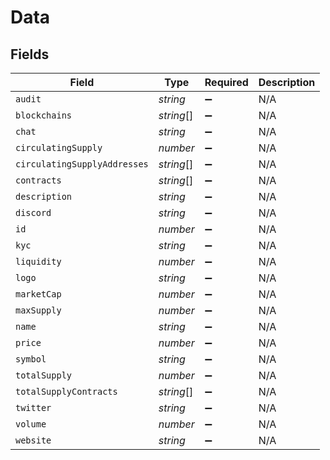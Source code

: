 # Data


## Fields

| Field                        | Type                         | Required                     | Description                  |
| ---------------------------- | ---------------------------- | ---------------------------- | ---------------------------- |
| `audit`                      | *string*                     | :heavy_minus_sign:           | N/A                          |
| `blockchains`                | *string*[]                   | :heavy_minus_sign:           | N/A                          |
| `chat`                       | *string*                     | :heavy_minus_sign:           | N/A                          |
| `circulatingSupply`          | *number*                     | :heavy_minus_sign:           | N/A                          |
| `circulatingSupplyAddresses` | *string*[]                   | :heavy_minus_sign:           | N/A                          |
| `contracts`                  | *string*[]                   | :heavy_minus_sign:           | N/A                          |
| `description`                | *string*                     | :heavy_minus_sign:           | N/A                          |
| `discord`                    | *string*                     | :heavy_minus_sign:           | N/A                          |
| `id`                         | *number*                     | :heavy_minus_sign:           | N/A                          |
| `kyc`                        | *string*                     | :heavy_minus_sign:           | N/A                          |
| `liquidity`                  | *number*                     | :heavy_minus_sign:           | N/A                          |
| `logo`                       | *string*                     | :heavy_minus_sign:           | N/A                          |
| `marketCap`                  | *number*                     | :heavy_minus_sign:           | N/A                          |
| `maxSupply`                  | *number*                     | :heavy_minus_sign:           | N/A                          |
| `name`                       | *string*                     | :heavy_minus_sign:           | N/A                          |
| `price`                      | *number*                     | :heavy_minus_sign:           | N/A                          |
| `symbol`                     | *string*                     | :heavy_minus_sign:           | N/A                          |
| `totalSupply`                | *number*                     | :heavy_minus_sign:           | N/A                          |
| `totalSupplyContracts`       | *string*[]                   | :heavy_minus_sign:           | N/A                          |
| `twitter`                    | *string*                     | :heavy_minus_sign:           | N/A                          |
| `volume`                     | *number*                     | :heavy_minus_sign:           | N/A                          |
| `website`                    | *string*                     | :heavy_minus_sign:           | N/A                          |
